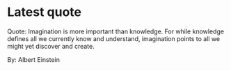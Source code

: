 # Latest quote 

Quote: Imagination is more important than knowledge. For while knowledge defines all we currently know and understand, imagination points to all we might yet discover and create. 

By: Albert Einstein